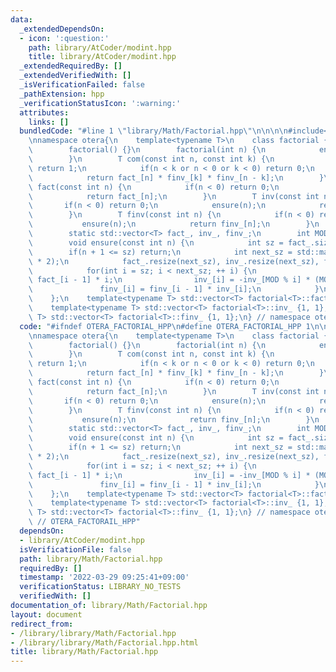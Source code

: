 ```yaml
---
data:
  _extendedDependsOn:
  - icon: ':question:'
    path: library/AtCoder/modint.hpp
    title: library/AtCoder/modint.hpp
  _extendedRequiredBy: []
  _extendedVerifiedWith: []
  _isVerificationFailed: false
  _pathExtension: hpp
  _verificationStatusIcon: ':warning:'
  attributes:
    links: []
  bundledCode: "#line 1 \"library/Math/Factorial.hpp\"\n\n\n\n#include<library/AtCoder/modint.hpp>\n\
    \nnamespace otera{\n    template<typename T>\n    class factorial {\n        public:\n\
    \        factorial() {}\n        factorial(int n) {\n            ensure(n);\n\
    \        }\n        T com(const int n, const int k) {\n            if(n == k)\
    \ return 1;\n            if(n < k or n < 0 or k < 0) return 0;\n            ensure(n);\n\
    \            return fact_[n] * finv_[k] * finv_[n - k];\n        }\n        T\
    \ fact(const int n) {\n            if(n < 0) return 0;\n            ensure(n);\n\
    \            return fact_[n];\n        }\n        T inv(const int n) {\n     \
    \       if(n < 0) return 0;\n            ensure(n);\n            return inv_[n];\n\
    \        }\n        T finv(const int n) {\n            if(n < 0) return 0;\n \
    \           ensure(n);\n            return finv_[n];\n        }\n        private:\n\
    \        static std::vector<T> fact_, inv_, finv_;\n        int MOD = T::mod();\n\
    \        void ensure(const int n) {\n            int sz = fact_.size();\n    \
    \        if(n + 1 <= sz) return;\n            int next_sz = std::max(n + 1, sz\
    \ * 2);\n            fact_.resize(next_sz), inv_.resize(next_sz), finv_.resize(next_sz);\n\
    \            for(int i = sz; i < next_sz; ++ i) {\n                fact_[i] =\
    \ fact_[i - 1] * i;\n                inv_[i] = -inv_[MOD % i] * (MOD / i);\n \
    \               finv_[i] = finv_[i - 1] * inv_[i];\n            }\n        }\n\
    \    };\n    template<typename T> std::vector<T> factorial<T>::fact_ {1, 1};\n\
    \    template<typename T> std::vector<T> factorial<T>::inv_ {1, 1};\n    template<typename\
    \ T> std::vector<T> factorial<T>::finv_ {1, 1};\n} // namespace otera\n\n\n"
  code: "#ifndef OTERA_FACTORIAL_HPP\n#define OTERA_FACTORIAL_HPP 1\n\n#include<library/AtCoder/modint.hpp>\n\
    \nnamespace otera{\n    template<typename T>\n    class factorial {\n        public:\n\
    \        factorial() {}\n        factorial(int n) {\n            ensure(n);\n\
    \        }\n        T com(const int n, const int k) {\n            if(n == k)\
    \ return 1;\n            if(n < k or n < 0 or k < 0) return 0;\n            ensure(n);\n\
    \            return fact_[n] * finv_[k] * finv_[n - k];\n        }\n        T\
    \ fact(const int n) {\n            if(n < 0) return 0;\n            ensure(n);\n\
    \            return fact_[n];\n        }\n        T inv(const int n) {\n     \
    \       if(n < 0) return 0;\n            ensure(n);\n            return inv_[n];\n\
    \        }\n        T finv(const int n) {\n            if(n < 0) return 0;\n \
    \           ensure(n);\n            return finv_[n];\n        }\n        private:\n\
    \        static std::vector<T> fact_, inv_, finv_;\n        int MOD = T::mod();\n\
    \        void ensure(const int n) {\n            int sz = fact_.size();\n    \
    \        if(n + 1 <= sz) return;\n            int next_sz = std::max(n + 1, sz\
    \ * 2);\n            fact_.resize(next_sz), inv_.resize(next_sz), finv_.resize(next_sz);\n\
    \            for(int i = sz; i < next_sz; ++ i) {\n                fact_[i] =\
    \ fact_[i - 1] * i;\n                inv_[i] = -inv_[MOD % i] * (MOD / i);\n \
    \               finv_[i] = finv_[i - 1] * inv_[i];\n            }\n        }\n\
    \    };\n    template<typename T> std::vector<T> factorial<T>::fact_ {1, 1};\n\
    \    template<typename T> std::vector<T> factorial<T>::inv_ {1, 1};\n    template<typename\
    \ T> std::vector<T> factorial<T>::finv_ {1, 1};\n} // namespace otera\n\n#endif\
    \ // OTERA_FACTORAIL_HPP"
  dependsOn:
  - library/AtCoder/modint.hpp
  isVerificationFile: false
  path: library/Math/Factorial.hpp
  requiredBy: []
  timestamp: '2022-03-29 09:25:41+09:00'
  verificationStatus: LIBRARY_NO_TESTS
  verifiedWith: []
documentation_of: library/Math/Factorial.hpp
layout: document
redirect_from:
- /library/library/Math/Factorial.hpp
- /library/library/Math/Factorial.hpp.html
title: library/Math/Factorial.hpp
---
```

